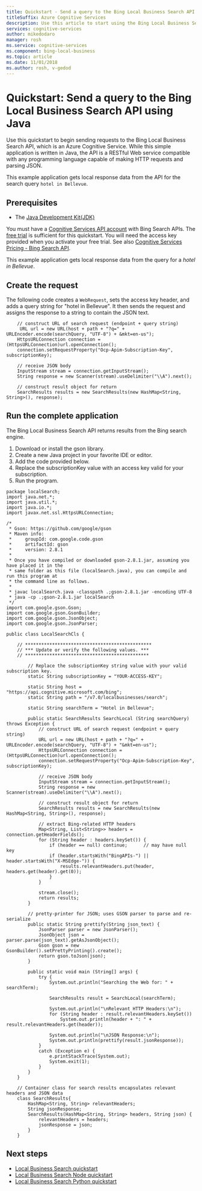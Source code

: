 ```yaml
---
title: Quickstart - Send a query to the Bing Local Business Search API using Java | Microsoft Docs
titleSuffix: Azure Cognitive Services
description: Use this article to start using the Bing Local Business Search API in Java.
services: cognitive-services
author: mikedodaro
manager: rosh
ms.service: cognitive-services
ms.component: bing-local-business
ms.topic: article
ms.date: 11/01/2018
ms.author: rosh, v-gedod
---
```


# Quickstart: Send a query to the Bing Local Business Search API using Java

Use this quickstart to begin sending requests to the Bing Local Business Search API, which is an Azure Cognitive Service. While this simple application is written in Java, the API is a RESTful Web service compatible with any programming language capable of making HTTP requests and parsing JSON.

This example application gets local response data from the API for the search query `hotel in Bellevue`.

## Prerequisites

* The [Java Development Kit(JDK)](https://www.oracle.com/technetwork/java/javase/downloads/index.html)

You must have a [Cognitive Services API account](https://docs.microsoft.com/azure/cognitive-services/cognitive-services-apis-create-account) with Bing Search APIs. The [free trial](https://azure.microsoft.com/try/cognitive-services/?api=bing-web-search-api) is sufficient for this quickstart. You will need the access key provided when you activate your free trial.  See also [Cognitive Services Pricing - Bing Search API](https://azure.microsoft.com/pricing/details/cognitive-services/search-api/).

This example application gets local response data from the query for a *hotel in Bellevue*.

## Create the request 

The following code creates a `WebRequest`, sets the access key header, and adds a query string for "hotel in Bellevue".  It then sends the request and assigns the response to a string to contain the JSON text.

````
    // construct URL of search request (endpoint + query string)
	 URL url = new URL(host + path + "?q=" +  URLEncoder.encode(searchQuery, "UTF-8") + &mkt=en-us");
	HttpsURLConnection connection = (HttpsURLConnection)url.openConnection();
	connection.setRequestProperty("Ocp-Apim-Subscription-Key", subscriptionKey);

	// receive JSON body
	InputStream stream = connection.getInputStream();
	String response = new Scanner(stream).useDelimiter("\\A").next();

	// construct result object for return
	SearchResults results = new SearchResults(new HashMap<String, String>(), response);
````

## Run the complete application

The Bing Local Business Search API returns results from the Bing search engine.
1. Download or install the gson library.
2. Create a new Java project in your favorite IDE or editor.
3. Add the code provided below.
4. Replace the subscriptionKey value with an access key valid for your subscription.
5. Run the program.

````
package localSearch;
import java.net.*;
import java.util.*;
import java.io.*;
import javax.net.ssl.HttpsURLConnection;

/*
 * Gson: https://github.com/google/gson
 * Maven info:
 *     groupId: com.google.code.gson
 *     artifactId: gson
 *     version: 2.8.1
 *
 * Once you have compiled or downloaded gson-2.8.1.jar, assuming you have placed it in the
 * same folder as this file (localSearch.java), you can compile and run this program at
 * the command line as follows.
 *
 * javac localSearch.java -classpath .;gson-2.8.1.jar -encoding UTF-8
 * java -cp .;gson-2.8.1.jar localSearch
 */
import com.google.gson.Gson;
import com.google.gson.GsonBuilder;
import com.google.gson.JsonObject;
import com.google.gson.JsonParser;

public class LocalSearchCls {

	// ***********************************************
	// *** Update or verify the following values. ***
	// **********************************************

	    // Replace the subscriptionKey string value with your valid subscription key.
	    static String subscriptionKey = "YOUR-ACCESS-KEY";

	    static String host = "https://api.cognitive.microsoft.com/bing";
	    static String path = "/v7.0/localbusinesses/search";

	    static String searchTerm = "Hotel in Bellevue";

	    public static SearchResults SearchLocal (String searchQuery) throws Exception {
	        // construct URL of search request (endpoint + query string)
	        URL url = new URL(host + path + "?q=" +  URLEncoder.encode(searchQuery, "UTF-8") + "&mkt=en-us");
	        HttpsURLConnection connection = (HttpsURLConnection)url.openConnection();
	        connection.setRequestProperty("Ocp-Apim-Subscription-Key", subscriptionKey);

	        // receive JSON body
	        InputStream stream = connection.getInputStream();
	        String response = new Scanner(stream).useDelimiter("\\A").next();

	        // construct result object for return
	        SearchResults results = new SearchResults(new HashMap<String, String>(), response);

	        // extract Bing-related HTTP headers
	        Map<String, List<String>> headers = connection.getHeaderFields();
	        for (String header : headers.keySet()) {
	            if (header == null) continue;      // may have null key
	            if (header.startsWith("BingAPIs-") || header.startsWith("X-MSEdge-")) {
	                results.relevantHeaders.put(header, headers.get(header).get(0));
	            }
	        }

	        stream.close();
	        return results;
	    }

	    // pretty-printer for JSON; uses GSON parser to parse and re-serialize
	    public static String prettify(String json_text) {
	        JsonParser parser = new JsonParser();
	        JsonObject json = parser.parse(json_text).getAsJsonObject();
	        Gson gson = new GsonBuilder().setPrettyPrinting().create();
	        return gson.toJson(json);
	    }

	    public static void main (String[] args) {
	        try {
	            System.out.println("Searching the Web for: " + searchTerm);

	            SearchResults result = SearchLocal(searchTerm);

	            System.out.println("\nRelevant HTTP Headers:\n");
	            for (String header : result.relevantHeaders.keySet())
	                System.out.println(header + ": " + result.relevantHeaders.get(header));

	            System.out.println("\nJSON Response:\n");
	            System.out.println(prettify(result.jsonResponse));
	        }
	        catch (Exception e) {
	            e.printStackTrace(System.out);
	            System.exit(1);
	        }
	    }
	}

	// Container class for search results encapsulates relevant headers and JSON data
	class SearchResults{
	    HashMap<String, String> relevantHeaders;
	    String jsonResponse;
	    SearchResults(HashMap<String, String> headers, String json) {
	        relevantHeaders = headers;
	        jsonResponse = json;
	    }
	}

````

## Next steps
- [Local Business Search quickstart](local-quickstart.md)
- [Local Business Search Node quickstart](local-search-node-quickstart.md)
- [Local Business Search Python quickstart](local-search-python-quickstart.md)

